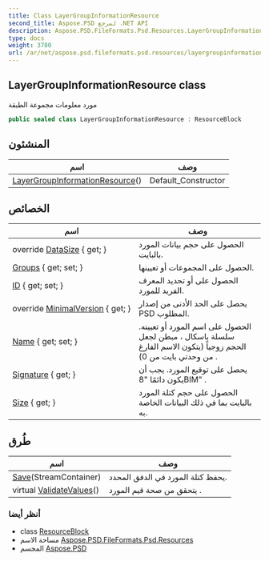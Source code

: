 ```yaml
---
title: Class LayerGroupInformationResource
second_title: Aspose.PSD لمرجع .NET API
description: Aspose.PSD.FileFormats.Psd.Resources.LayerGroupInformationResource فصل. مورد معلومات مجموعة الطبقة
type: docs
weight: 3780
url: /ar/net/aspose.psd.fileformats.psd.resources/layergroupinformationresource/
---
```

## LayerGroupInformationResource class

مورد معلومات مجموعة الطبقة

```csharp
public sealed class LayerGroupInformationResource : ResourceBlock
```

## المنشئون

| اسم | وصف |
| --- | --- |
| [LayerGroupInformationResource](layergroupinformationresource/)() | Default_Constructor |

## الخصائص

| اسم | وصف |
| --- | --- |
| override [DataSize](../../aspose.psd.fileformats.psd.resources/layergroupinformationresource/datasize/) { get; } | الحصول على حجم بيانات المورد بالبايت. |
| [Groups](../../aspose.psd.fileformats.psd.resources/layergroupinformationresource/groups/) { get; set; } | الحصول على المجموعات أو تعيينها. |
| [ID](../../aspose.psd.fileformats.psd/resourceblock/id/) { get; set; } | الحصول على أو تحديد المعرف الفريد للمورد. |
| override [MinimalVersion](../../aspose.psd.fileformats.psd.resources/layergroupinformationresource/minimalversion/) { get; } | يحصل على الحد الأدنى من إصدار PSD المطلوب. |
| [Name](../../aspose.psd.fileformats.psd/resourceblock/name/) { get; set; } | الحصول على اسم المورد أو تعيينه. سلسلة باسكال ، مبطن لجعل الحجم زوجياً (يتكون الاسم الفارغ من وحدتي بايت من 0) . |
| [Signature](../../aspose.psd.fileformats.psd/resourceblock/signature/) { get; } | يحصل على توقيع المورد. يجب أن يكون دائمًا "8BIM" . |
| [Size](../../aspose.psd.fileformats.psd/resourceblock/size/) { get; } | الحصول على حجم كتلة المورد بالبايت بما في ذلك البيانات الخاصة به. |

## طُرق

| اسم | وصف |
| --- | --- |
| [Save](../../aspose.psd.fileformats.psd/resourceblock/save/)(StreamContainer) | يحفظ كتلة المورد في الدفق المحدد. |
| virtual [ValidateValues](../../aspose.psd.fileformats.psd/resourceblock/validatevalues/)() | يتحقق من صحة قيم المورد . |

### أنظر أيضا

* class [ResourceBlock](../../aspose.psd.fileformats.psd/resourceblock/)
* مساحة الاسم [Aspose.PSD.FileFormats.Psd.Resources](../../aspose.psd.fileformats.psd.resources/)
* المجسم [Aspose.PSD](../../)


